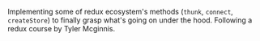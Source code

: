 Implementing some of redux ecosystem's methods (`thunk`, `connect`, `createStore`) to finally grasp what's going on under the hood. Following a redux course by Tyler Mcginnis.
